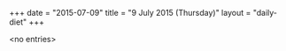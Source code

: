 +++
date = "2015-07-09"
title = "9 July 2015 (Thursday)"
layout = "daily-diet"
+++


\<no entries\>

